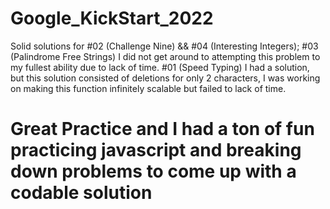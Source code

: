 # Google_KickStart_2022
Solid solutions for #02 (Challenge Nine) && #04 (Interesting Integers);
#03 (Palindrome Free Strings) I did not get around to attempting this problem to my fullest ability due to lack of time.
#01 (Speed Typing) I had a solution, but this solution consisted of deletions for only 2 characters, I was working on making this function infinitely scalable but failed to lack of time.

# Great Practice and I had a ton of fun practicing javascript and breaking down problems to come up with a codable solution
